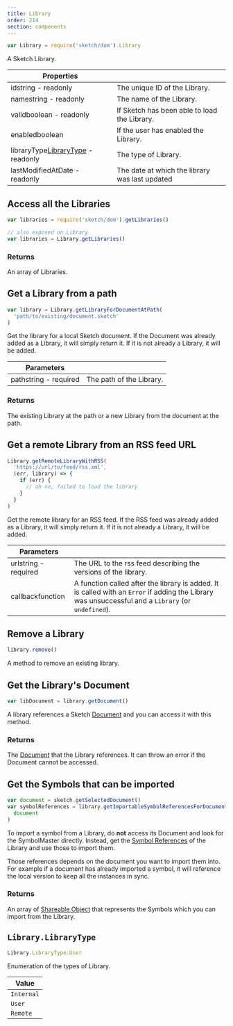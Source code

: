 ```yaml
---
title: Library
order: 214
section: components
---
```


```javascript
var Library = require('sketch/dom').Library
```

A Sketch Library.

| Properties                                                                             |                                                |
| -------------------------------------------------------------------------------------- | ---------------------------------------------- |
| id<span class="arg-type">string - readonly</span>                                      | The unique ID of the Library.                  |
| name<span class="arg-type">string - readonly</span>                                    | The name of the Library.                       |
| valid<span class="arg-type">boolean - readonly</span>                                  | If Sketch has been able to load the Library.   |
| enabled<span class="arg-type">boolean</span>                                           | If the user has enabled the Library.           |
| libraryType<span class="arg-type">[LibraryType](#librarylibrarytype) - readonly</span> | The type of Library.                           |
| lastModifiedAt<span class="arg-type">Date - readonly</span>                            | The date at which the library was last updated |

## Access all the Libraries

```javascript
var libraries = require('sketch/dom').getLibraries()

// also exposed on Library
var libraries = Library.getLibraries()
```

### Returns

An array of Libraries.

## Get a Library from a path

```javascript
var library = Library.getLibraryForDocumentAtPath(
  'path/to/existing/document.sketch'
)
```

Get the library for a local Sketch document. If the Document was already added as a Library, it will simply return it. If it is not already a Library, it will be added.

| Parameters                                          |                          |
| --------------------------------------------------- | ------------------------ |
| path<span class="arg-type">string - required</span> | The path of the Library. |

### Returns

The existing Library at the path or a new Library from the document at the path.

## Get a remote Library from an RSS feed URL

```javascript
Library.getRemoteLibraryWithRSS(
  'https://url/to/feed/rss.xml',
  (err, library) => {
    if (err) {
      // oh no, failed to load the library
    }
  }
)
```

Get the remote library for an RSS feed. If the RSS feed was already added as a Library, it will simply return it. If it is not already a Library, it will be added.

| Parameters                                         |                                                                                                                                                     |
| -------------------------------------------------- | --------------------------------------------------------------------------------------------------------------------------------------------------- |
| url<span class="arg-type">string - required</span> | The URL to the rss feed describing the versions of the library.                                                                                     |
| callback<span class="arg-type">function</span>     | A function called after the library is added. It is called with an `Error` if adding the Library was unsuccessful and a `Library` (or `undefined`). |

## Remove a Library

```javascript
library.remove()
```

A method to remove an existing library.

## Get the Library's Document

```javascript
var libDocument = library.getDocument()
```

A library references a Sketch [Document](#document) and you can access it with this method.

### Returns

The [Document](#document) that the Library references. It can throw an error if the Document cannot be accessed.

## Get the Symbols that can be imported

```javascript
var document = sketch.getSelectedDocument()
var symbolReferences = library.getImportableSymbolReferencesForDocument(
  document
)
```

To import a symbol from a Library, do **not** access its Document and look for the SymbolMaster directly. Instead, get the [Symbol References](#importable-object) of the Library and use those to import them.

Those references depends on the document you want to import them into. For example if a document has already imported a symbol, it will reference the local version to keep all the instances in sync.

### Returns

An array of [Shareable Object](#importable-object) that represents the Symbols which you can import from the Library.

## `Library.LibraryType`

```javascript
Library.LibraryType.User
```

Enumeration of the types of Library.

| Value      |
| ---------- |
| `Internal` |
| `User`     |
| `Remote`   |
